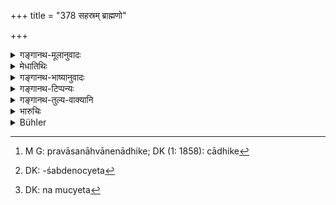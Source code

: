 +++
title = "378 सहस्रम् ब्राह्मणो"

+++

<details><summary>गङ्गानथ-मूलानुवादः</summary>

The Brāhmaṇa who has intercourse with a protected Brāhmaṇa woman by force should be fined one thousand; he who has connection with a willing one, should be fined five hundred.—(378)
</details>

<details><summary>मेधातिथिः</summary>

**गुप्ता** भ्रष्टशीलापि यदि केनचिद् रक्ष्यते पित्रा भ्रात्रा बन्धुभिर् वा तां हठाद् गच्छन् **सहस्रं ब्राह्मणो** दाप्यः । गुप्ता शीलवती चेत् प्रवासनाङ्कने ऽधिके[^२९०] । अथापि शीलवत्य् अपि गुप्तशब्देनोच्यते,[^२९१] तथापि सहस्रमात्राद् ब्राह्मणो मुच्यते[^२९२] । अङ्कनप्रवासने सर्वत्र मुखीक्रियेते परदाराभिमर्शे ॥ ८.३७८ ॥


[^२९२]:
     DK: na mucyeta


[^२९१]:
     DK: -śabdenocyeta


[^२९०]:
     M G: pravāsanāhvānenādhike; DK (1: 1858): cādhike
</details>

<details><summary>गङ्गानथ-भाष्यानुवादः</summary>

Even though one has lost her chastity, if the woman continues to be protected by her father, brother or relatives,—and a Brāhmaṇa has intercourse with her by force, he should be made to pay one thousand.

If however the woman is protected and still chaste, then the man is to be banished and branded, in addition to the fine.

Even if the word ‘protected’ be taken to mean *chaste*, the Brāhmaṇa would be absolved by paying a thousand ‘banishment’ and ‘branding’ being the general punishment laid down for all cases of immoral intercourse with other women.—(378)
</details>

<details><summary>गङ्गानथ-टिप्पन्यः</summary>

This verse is quoted in *Parāśaramādhava* (Vyavahāra, p. 317), which
remarks that this refers to cases where the woman is not the wife of
one’s teacher or friend;—in *Vivādaratnākara* (p. 393);—in
*Vyavahāramayūkha* (p. 105), as laying down the penalty for forcible
intercourse with a chaste Brāhmaṇa woman;—in *Mitākṣarā* (p. 256) where
*Bālambhaṭṭī* notes that inasmuch as the latter half contains the
epithet ‘*icchantyā*,’ ‘willing,’—which is in contradistinction to
‘*balāt*,’ ‘by force,’ of the former half,—it follows that in case the
first half refers to the *guarded* woman, the second half must refer to
the *unguarded* one; the meaning being that if a Brāhmaṇa has connection
only once with a willing woman of the same caste, he should be fined
500;—in *Smṛtisāroddhāra* (p. 330);—and in *Vīramitrodaya* (Vyavahāra,
144b and 155b), which explains ‘*guptam*’ as ‘properly guarded’; and
adds that this refers to cases of adultery other than those with the
wife of the *guru* or the *friend*, for which latter other penalties
have been prescribed.
</details>

<details><summary>गङ्गानथ-तुल्य-वाक्यानि</summary>

**(verses 8.374-378)**

See Comparative notes for [Verse
8.374].
</details>

<details><summary>भारुचिः</summary>

**बलाद्** इत्य् अविवक्षितम् । यो हि गुप्तां व्रजति बलाद् एवासौ गतो भवति । एवं सकामाम् अकामाम् इत्य् अन्यत्र गुप्तागुप्तव्यपदेशो विवक्षितः । ऋज्व् अन्यत् ॥ ८.३७७ ॥
</details>

<details><summary>Bühler</summary>

378	A Brahmana who carnally knows a guarded Brahmani against her will, shall be fined one thousand (panas); but he shall be made to pay five hundred, if he had connexion with a willing one.
</details>
